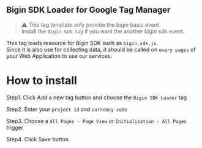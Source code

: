 Bigin SDK Loader for Google Tag Manager
---

> :warning: This tag template only provide the bigin basic event.  
> Install the `Bigin SDK tag` if you want the another bigin sdk event.

This tag loads resource for Bigin SDK such as `bigin.sdk.js`.  
Since it is also use for collecting data, it should be called on `every pages` of your Web Application to use our services.

# How to install

Step1. Click Add a new tag  button and choose the `Bigin SDK Loader` tag

Step2. Enter your `project id` and `currency code`

Step3. Choose a `All Pages - Page View` or `Initialization - All Pages` trigger

Step4. Click Save button.
